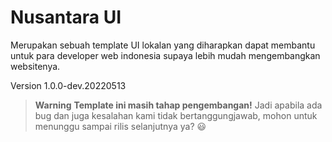 # Nusantara UI
Merupakan sebuah template UI lokalan yang diharapkan dapat membantu untuk para developer web indonesia supaya lebih mudah mengembangkan websitenya.

Version 1.0.0-dev.20220513

> **Warning**
> **Template ini masih tahap pengembangan!** Jadi apabila ada bug dan juga kesalahan kami tidak bertanggungjawab, mohon untuk menunggu sampai rilis selanjutnya ya? :smiley:
